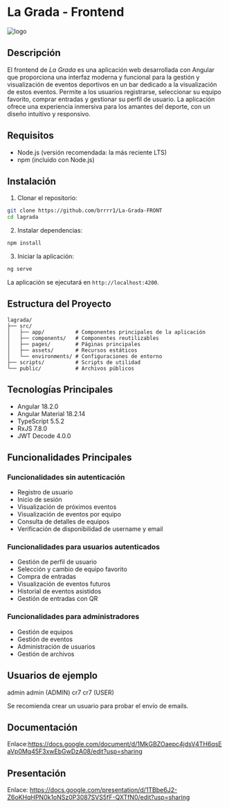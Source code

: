 # La Grada - Frontend

![logo](https://github.com/user-attachments/assets/b804a08e-2e1e-4287-86fa-8e61bd1aa78e)

## Descripción

El frontend de *La Grada* es una aplicación web desarrollada con Angular que proporciona una interfaz moderna y funcional para la gestión y visualización de eventos deportivos en un bar dedicado a la visualización de estos eventos. Permite a los usuarios registrarse, seleccionar su equipo favorito, comprar entradas y gestionar su perfil de usuario. La aplicación ofrece una experiencia inmersiva para los amantes del deporte, con un diseño intuitivo y responsivo.

## Requisitos

- Node.js (versión recomendada: la más reciente LTS)
- npm (incluido con Node.js)

## Instalación

1. Clonar el repositorio:
```sh
git clone https://github.com/brrrr1/La-Grada-FRONT
cd lagrada
```

2. Instalar dependencias:
```sh
npm install
```

3. Iniciar la aplicación:
```sh
ng serve
```

La aplicación se ejecutará en `http://localhost:4200`.

## Estructura del Proyecto

```
lagrada/
├── src/
│   ├── app/          # Componentes principales de la aplicación
│   ├── components/   # Componentes reutilizables
│   ├── pages/        # Páginas principales
│   ├── assets/       # Recursos estáticos
│   └── environments/ # Configuraciones de entorno
├── scripts/          # Scripts de utilidad
└── public/           # Archivos públicos
```

## Tecnologías Principales

- Angular 18.2.0
- Angular Material 18.2.14
- TypeScript 5.5.2
- RxJS 7.8.0
- JWT Decode 4.0.0

## Funcionalidades Principales

### Funcionalidades sin autenticación
- Registro de usuario
- Inicio de sesión
- Visualización de próximos eventos
- Visualización de eventos por equipo
- Consulta de detalles de equipos
- Verificación de disponibilidad de username y email

### Funcionalidades para usuarios autenticados
- Gestión de perfil de usuario
- Selección y cambio de equipo favorito
- Compra de entradas
- Visualización de eventos futuros
- Historial de eventos asistidos
- Gestión de entradas con QR

### Funcionalidades para administradores
- Gestión de equipos
- Gestión de eventos
- Administración de usuarios
- Gestión de archivos

## Usuarios de ejemplo
admin admin (ADMIN)
cr7 cr7 (USER)

Se recomienda crear un usuario para probar el envío de emails.

## Documentación
Enlace:https://docs.google.com/document/d/1MkGBZOaepc4jdsV4TH6qsEaVp0Mq45F3xwEbGwDzA08/edit?usp=sharing

## Presentación
Enlace: https://docs.google.com/presentation/d/1TBbe6J2-Z6oKHqHPN0k1oNSz0P3087SVS5fF-QXTfN0/edit?usp=sharing
